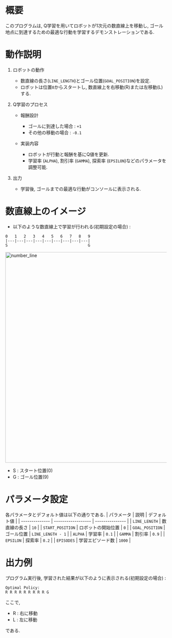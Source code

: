 # 概要
このプログラムは, Q学習を用いてロボットが1次元の数直線上を移動し, ゴール地点に到達するための最適な行動を学習するデモンストレーションである.

# 動作説明
1. ロボットの動作
    * 数直線の長さ(`LINE_LENGTH`)とゴール位置(`GOAL_POSITION`)を設定.
    * ロボットは位置`0`からスタートし, 数直線上を右移動(R)または左移動(L)する.

2. Q学習のプロセス
    * 報酬設計
        * ゴールに到達した場合 : `+1`
        * その他の移動の場合 :  `-0.1`

    * 実装内容
        * ロボットが行動と報酬を基にQ値を更新.
        * 学習率 (`ALPHA`), 割引率 (`GAMMA`), 探索率 (`EPSILON`)などのパラメータを調整可能.

3. 出力
   * 学習後, ゴールまでの最適な行動がコンソールに表示される.

# 数直線上のイメージ
   * 以下のような数直線上で学習が行われる(初期設定の場合) :
```
0   1   2   3   4   5   6   7   8   9
|---|---|---|---|---|---|---|---|---|
S                                   G  
```
<img width="658" alt="number_line" src="https://github.com/user-attachments/assets/bf3b294e-fc93-4940-be29-b060d2a3cc97" />

   * S : スタート位置(0)
   * G : ゴール位置(9)

# パラメータ設定
各パラメータとデフォルト値は以下の通りである.
| パラメータ     | 説明               | デフォルト値    | 
| -------------- | ------------------ | --------------- | 
| `LINE_LENGTH`    | 数直線の長さ       | `10`              | 
| `START_POSITION` | ロボットの開始位置 | `0`               | 
| `GOAL_POSITION`  | ゴール位置         | `LINE_LENGTH - 1` | 
| `ALPHA`          | 学習率             | `0.1`             | 
| `GAMMA`          | 割引率             | `0.9`             | 
| `EPSILON`        | 探索率             | `0.2`             | 
| `EPISODES`       | 学習エピソード数   | `1000`            | 

# 出力例
プログラム実行後, 学習された結果が以下のように表示される(初期設定の場合) : 
```
Optimal Policy:
R R R R R R R R R G
```
ここで,
* R : 右に移動
* L : 左に移動

である.


